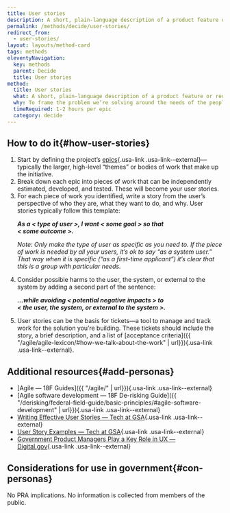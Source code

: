 ```yaml
---
title: User stories
description: A short, plain-language description of a product feature or requirement written from the perspective of the user.
permalink: /methods/decide/user-stories/
redirect_from:
  - user-stories/
layout: layouts/method-card
tags: methods
eleventyNavigation:
  key: methods
  parent: Decide
  title: User stories
method:
  title: User stories
  what: A short, plain-language description of a product feature or requirement written from the perspective of the user.
  why: To frame the problem we’re solving around the needs of the people who will use the product, rather than the limitations of the technology or the program or agency overseeing it. User stories help us break down a large development effort into smaller, more manageable slices so that we can track progress, plan sprints, and prioritize work around user impact. They also encourage us to talk about features in plain language and make the discussions (and solutions) more accessible.
  timeRequired: 1-2 hours per epic
  category: decide
---
```


## How to do it{#how-user-stories}
1. Start by defining the project’s [epics](https://tech.gsa.gov/guides/glossary/#epic){.usa-link .usa-link--external}—typically the larger, high-level “themes” or bodies of work that make up the initiative.
1. Break down each epic into pieces of work that can be independently estimated, developed, and tested. These will become your user stories.
1. For each piece of work you identified, write a story from the user’s perspective of who they are, what they want to do, and why. User stories typically follow this template:
    <p>
      <b><em>As a < type of user >, I want < some goal > so that </br> < some outcome >.</em></b>
    </p>
    <p>
      <em>Note: Only make the type of user as specific as you need to. If the piece of work is needed by all your users, it’s ok to say “as a system user.” That way when it is specific (“as a first-time applicant”) it’s clear that this is a group with particular needs.</em>
    </p>
1. Consider possible harms to the user, the system, or external to the system by adding a second part of the sentence:
    <p>
      <b><em>…while avoiding < potential negative impacts > to </br> < the user, the system, or external to the system >.</em></b>
    </p>
1. User stories can be the basis for tickets—a tool to manage and track work for the solution you’re building. These tickets should include the story, a brief description, and a list of [acceptance criteria]({{ "/agile/agile-lexicon/#how-we-talk-about-the-work" | url}}){.usa-link .usa-link--external}.


<section class="method--section method--section--additional-resources" markdown="1">

## Additional resources{#add-personas}

- [Agile — 18F Guides]({{ "/agile/" | url}}){.usa-link .usa-link--external}
- [Agile software development — 18F De-risking Guide]({{ "/derisking/federal-field-guide/basic-principles/#agile-software-development" | url}}){.usa-link .usa-link--external}
- [Writing Effective User Stories — Tech at GSA](https://tech.gsa.gov/guides/effective_user_stories/){.usa-link .usa-link--external}
- [User Story Examples — Tech at GSA](https://tech.gsa.gov/guides/user_story_example/){.usa-link .usa-link--external}
- [Government Product Managers Play a Key Role in UX — Digital.gov](https://digital.gov/2015/11/27/government-product-managers-play-a-key-role-in-ux/){.usa-link .usa-link--external}

</section>

<section class="method--section method--section--government-considerations" markdown="1" >

## Considerations for use in government{#con-personas}

No PRA implications. No information is collected from members of the public.
</section>
